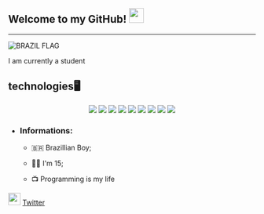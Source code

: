 

## Welcome to my GitHub! <img src="https://raw.githubusercontent.com/iampavangandhi/iampavangandhi/master/gifs/Hi.gif" width="30px"></h2>
---
![BRAZIL FLAG]("https://media.giphy.com/media/bIqdxoOVJ2oak/giphy.gif")

I am currently a student

## technologies🖥️
<p align="center">
    <img src="https://img.shields.io/badge/node.js%20-%2343853D.svg?&style=for-the-badge&logo=node.js&logoColor=white"/>
    <img src="https://img.shields.io/badge/javascript%20-%23323330.svg?&style=for-the-badge&logo=javascript&logoColor=%23F7DF1E"/>
    <img src="https://img.shields.io/badge/html5%20-%23E34F26.svg?&style=for-the-badge&logo=html5&logoColor=white"/>
    <img src="https://img.shields.io/badge/css3%20-%231572B6.svg?&style=for-the-badge&logo=css3&logoColor=white"/>
    <img src="https://img.shields.io/badge/python%20-%2314354C.svg?&style=for-the-badge&logo=python&logoColor=white"/>
    <img src="https://img.shields.io/badge/git%20-%23F05033.svg?&style=for-the-badge&logo=git&logoColor=white"/>
    <img src="https://img.shields.io/badge/github%20-%23121011.svg?&style=for-the-badge&logo=github&logoColor=white"/>    
    <img src="https://img.shields.io/badge/PHP-777BB4?style=for-the-badge&logo=php&logoColor=white"/>
    <img src="https://img.shields.io/badge/elixir%20-%23000000.svg?&style=for-the-badge&logo=elixir&logoColor=D133FF"/>
</p>


* ### Informations:

    * 🇧🇷 Brazillian Boy;

    * 🙋‍♂️ I'm 15;

    * 📺 Programming is my life



<a href="https://twitter.com/VitorCalaca"><img src="https://www.flaticon.com/svg/static/icons/svg/1409/1409937.svg" width="25"></img></a> [Twitter](https://twitter.com/VitorCalaca)
